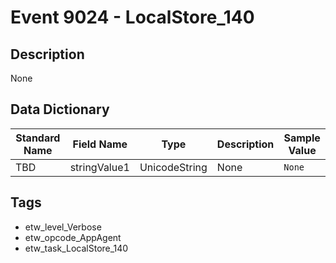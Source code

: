 # Event 9024 - LocalStore_140

## Description
None

## Data Dictionary
|Standard Name|Field Name|Type|Description|Sample Value|
|---|---|---|---|---|
|TBD|stringValue1|UnicodeString|None|`None`|

## Tags
* etw_level_Verbose
* etw_opcode_AppAgent
* etw_task_LocalStore_140